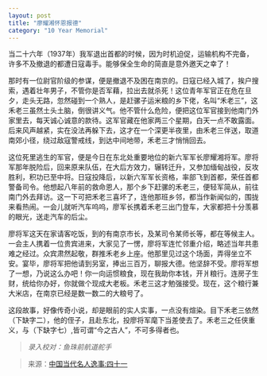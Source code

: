 ```yaml
---
layout: post
title: "廖耀湘怀恩报德"
category: "10 Year Memorial"
---
```


当二十六年（1937年）我军退出首都的时候，因为时机迫促，运输机构不完备，许多不及撤退的都遭日寇毒手。能够保全生命的简直是意外邀天之幸了！

那时有一位尉官阶级的参谋，便是撤退不及困在南京的。日寇已经入城了，挨户搜索，遇着壮年男子，不管你是否军藉，拉出去就杀死！这位青年军官正在危在旦夕，走头无路，忽然碰到一个熟人，是赶骡子运米粮的乡下佬，名叫“禾老三”，这禾老三虽然土头土脑，倒很讲义气。他不管什么危险，便把这位军官接到他南门外家里去，每天诚心诚意的款待。这军官藏在他家两三个星期，白天一点不敢露面。后来风声越紧，实在没法再躲下去，这才在一个深更半夜里，由禾老三伴送，取道南郊小径，绕过敌寇警戒线，到达中间地带，禾老三才悄悄回去。

这位死里逃生的军官，便是今日在东北处重要地位的新六军军长廖耀湘将军。廖将军那年脱险后，回来原来队伍，在大后方效力，辗转迁升，又参加缅甸战役，反攻胜利，积功已至中将。日寇投降后，以新六军军长资格，率部飞到首都，荣任首都警备司令。他想起八年前的救命恩人，那个乡下赶骡的禾老三，便轻军简从，前往南门外去拜访。这一下可把禾老三喜坏了，连他那班乡邻，都当作新闻似的，围拢来看热闹。一会儿就听汽车呜呜，廖军长携着禾老三出门登车，大家都把十分羡慕的眼光，送走汽车的后尘。

廖将军这天在家请客吃饭，到的有南京市长，及某司令某师长等，都在等候主人。一会主人携着一位贵宾进来，大家见了一愣，廖将军连忙邻重介绍，略述当年共患难之经过。众宾肃然起敬，群推禾老乡上座。他那里见过这个场面，弄得坐立不安。宴毕，廖将军把他请到另室，捧出三百万，聊报大德。他坚辞不受。廖将军想了一想，乃说这么办吧！你一向运惯粮食，现在我助你本钱，开爿粮行。连房子生财，统给你办好，你就做个现成大老板。禾老三这才勉强接受。现在，这个粮行兼大米店，在南京已经是数一数二的大粮号了。

这段故事，好像传奇小说，却是眼前的实人实事，一点没有煊染。目下禾老三依然（下缺字二），他的侄子，且赴东北，投廖将军麾下当差使去了。禾老三之任侠重义，与（下缺字七）,皆可谓“今之古人”，不可多得者也。

> *录入校对：鱼珠前航道舵手*

> 来源：[中国当代名人逸事:四十一](https://www.modernhistory.org.cn/#/Detailedreading?fileCode=9999_ts_00547837&treeId=146585103&uniqTag&dirCode=eabb248d883a4b2a8fc42828ae62dbc6&bzId&qkTitle&imageUrl=https%3A%2F%2Fiiif.modernhistory.org.cn%2Fiiif%2F2%2F9999_ts_00547837%252F9999_ts_00547837_00180.jpg&contUrl=https%3A%2F%2Fkrwxk-prod.oss-cn-beijing.aliyuncs.com%2F9999_ts_00547837%2F9999_ts_00547837.json)